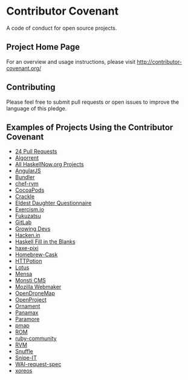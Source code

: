 Contributor Covenant
====================

A code of conduct for open source projects.

## Project Home Page

For an overview and usage instructions, please visit http://contributor-covenant.org/

## Contributing

Please feel free to submit pull requests or open issues to improve the language of this pledge.

## Examples of Projects Using the Contributor Covenant

* [24 Pull Requests](https://github.com/24pullrequests/24pullrequests)
* [Algorrent](https://github.com/algorrent/algorrent)
* [All HaskellNow.org Projects](http://www.haskellnow.org/wiki/WikiStart#Projects)
* [AngularJS](https://github.com/angular/code-of-conduct)
* [Bundler](https://github.com/bundler/bundler)
* [chef-rvm](https://github.com/fnichol/chef-rvm)
* [CocoaPods](https://github.com/cocoapods/cocoapods)
* [Crackle](https://github.com/jordanekay/Crackle)
* [Eldest Daughter Questionnaire](https://github.com/eldest-daughter/ed-questionnaire)
* [Exercism.io](https://github.com/exercism/exercism.io)
* [Fukuzatsu](https://gitlab.com/coraline/fukuzatsu/tree/master)
* [GitLab](https://github.com/gitlabhq/gitlabhq)
* [Growing Devs](https://github.com/growingdevs/growingdevs.github.io)
* [Hacken.in](https://github.com/hacken-in/website)
* [Haskell Fill in the Blanks](https://gitlab.com/cpp.cabrera/haskell-fill-in-the-blanks/tree/master)
* [haxe-pixi](https://github.com/adireddy/haxe-pixi)
* [Homebrew-Cask](https://github.com/caskroom/homebrew-cask)
* [HTTPotion](https://github.com/myfreeweb/httpotion)
* [Lotus](http://lotusrb.org/community#code-of-conduct)
* [Mensa](https://github.com/jordanekay/Mensa)
* [Monsti CMS](http://www.monsti.org/)
* [Mozilla Webmaker](https://www.webmaker.org/)
* [OpenDroneMap](https://github.com/OpenDroneMap/OpenDroneMap)
* [OpenProject](https://www.openproject.org/)
* [Ornament](https://github.com/jordanekay/Ornament)
* [Panamax](https://github.com/CenturyLinkLabs/panamax-ui)
* [Paramore](https://github.com/iancooper/Paramore)
* [pmap](https://github.com/bruceadams/pmap)
* [ROM](https://github.com/rom-rb/rom)
* [ruby-community](https://github.com/apeiros/ruby-community)
* [RVM](https://github.com/rvm/rvm)
* [Snuffle](https://gitlab.com/coraline/snuffle/tree/master)
* [Snipe-IT](https://github.com/snipe/snipe-it)
* [WAI-request-spec](https://gitlab.com/cpp.cabrera/wai-request-spec)
* [xoreos](https://github.com/xoreos/xoreos)
